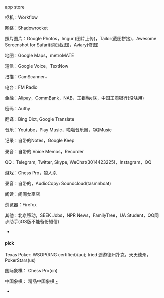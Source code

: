 
app store

枢机：Workflow

网络：Shadowrocket

照片图片：Google Photos，Imgur (图片上传)，Tailor(截图拼接)，Awesome Screenshot for Safari(网页截图)，Aviary(修图)

地图：Google Maps，metroMATE

短信：Google Voice，TextNow 

扫描：CamScanner+

电台：FM Radio

金融：Alipay，CommBank，NAB，工银融e联，中国工商银行(没啥用)

密码：Authy

翻译：Bing Dict, Google Translate

音乐：Youtube，Play Music，啪啪音乐圈，QQMusic

记录：自带的Notes，Google Keep

录音：自带的 Voice Memos，Recorder

QQ：Telegram, Twitter, Skype, WeChat(3014423225)，Instagram，QQ

游戏：Chess Pro，狼人杀

录音：自带的，AudioCopy+Soundcloud(tasmnboat)

阅读：闹闹女巫店

浏览器：Firefox

其他：北京移动，SEEK Jobs，NPR News，FamilyTree，UA Student，QQ同步助手(iOS版不能备份短信)


-

#### pick

Texas Poker:
WSOP(RNG certified)(au); tried 途游德州扑克，天天德州，PokerStars(us)

国际象棋：
Chess Pro(cn)

中国象棋：
精品中国象棋 [-](https://itunes.apple.com/cn/app/精品中国象棋/id979859989?mt=8)

-
